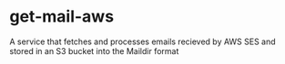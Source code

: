 # get-mail-aws
A service that fetches and processes emails recieved by AWS SES and stored in an S3 bucket into the Maildir format
